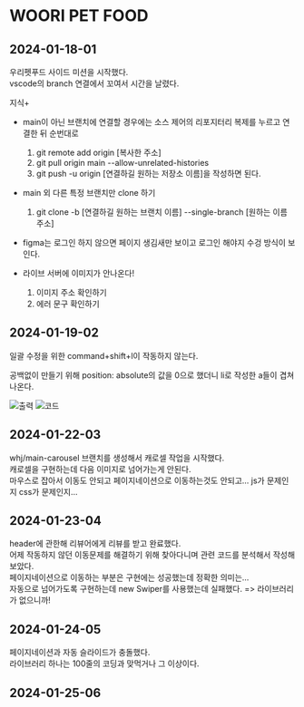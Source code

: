 # WOORI PET FOOD

## 2024-01-18-01

우리펫푸드 사이드 미션을 시작했다.  
vscode의 branch 연결에서 꼬여서 시간을 날렸다.  

지식+

- main이 아닌 브랜치에 연결할 경우에는 소스 제어의 리포지터리 복제를 누르고 연결한 뒤 순번대로  
  1. git remote add origin [복사한 주소]
  2. git pull origin main --allow-unrelated-histories
  3. git push -u origin [연결하길 원하는 저장소 이름]을 작성하면 된다.

- main 외 다른 특정 브랜치만 clone 하기
  1. git clone -b [연결하길 원하는 브랜치 이름] --single-branch [원하는 이름 주소]

- figma는 로그인 하지 않으면 페이지 생김새만 보이고 로그인 해야지 수겅 방식이 보인다.

- 라이브 서버에 이미지가 안나온다!  
  1. 이미지 주소 확인하기
  2. 에러 문구 확인하기


## 2024-01-19-02

일괄 수정을 위한 command+shift+l이 작동하지 않는다.

공백없이 만들기 위해 position: absolute의 값을 0으로 했더니 li로 작성한 a들이 겹쳐 나온다.  

![출력](./?png/day02.png)
![코드](./?png/day02-1.png)

## 2024-01-22-03

whj/main-carousel 브랜치를 생성해서 캐로셀 작업을 시작했다.  
캐로셀을 구현하는데 다음 이미지로 넘어가는게 안된다.  
마우스로 잡아서 이동도 안되고 페이지네이션으로 이동하는것도 안되고... js가 문제인지 css가 문제인지...

## 2024-01-23-04

header에 관한해 리뷰어에게 리뷰를 받고 완료했다.  
어제 작동하지 않던 이동문제를 해결하기 위해 찾아다니며 관련 코드를 분석해서 작성해보았다.  
페이지네이션으로 이동하는 부분은 구현에는 성공했는데 정확한 의미는...  
자동으로 넘어가도록 구현하는데 new Swiper를 사용했는데 실패했다. => 라이브러리가 없으니까!  

## 2024-01-24-05

페이지네이션과 자동 슬라이드가 충돌했다.  
라이브러리 하나는 100줄의 코딩과 맞먹거나 그 이상이다.  

## 2024-01-25-06

